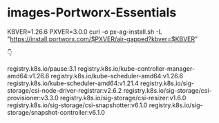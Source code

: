 # images-Portworx-Essentials
KBVER=1.26.6
PXVER=3.0.0
curl -o px-ag-install.sh -L "https://install.portworx.com/$PXVER/air-gapped?kbver=$KBVER"

  👇

registry.k8s.io/pause:3.1
registry.k8s.io/kube-controller-manager-amd64:v1.26.6
registry.k8s.io/kube-scheduler-amd64:v1.26.6
registry.k8s.io/kube-scheduler-amd64:v1.21.4
registry.k8s.io/sig-storage/csi-node-driver-registrar:v2.6.2
registry.k8s.io/sig-storage/csi-provisioner:v3.3.0
registry.k8s.io/sig-storage/csi-resizer:v1.6.0
registry.k8s.io/sig-storage/csi-snapshotter:v6.1.0
registry.k8s.io/sig-storage/snapshot-controller:v6.1.0
